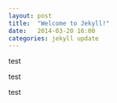 ```yaml
---
layout: post
title:  "Welcome to Jekyll!"
date:   2014-03-20 16:00
categories: jekyll update
---
```



test

test 

test